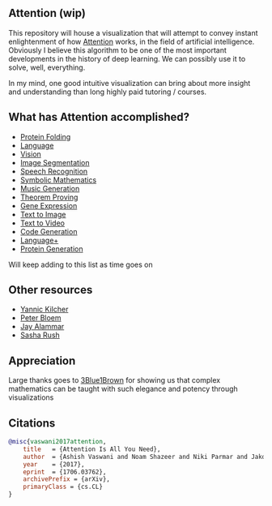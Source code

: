 ## Attention (wip)

This repository will house a visualization that will attempt to convey instant enlightenment of how <a href="https://www.quantamagazine.org/will-transformers-take-over-artificial-intelligence-20220310/">Attention</a> works, in the field of artificial intelligence. Obviously I believe this algorithm to be one of the most important developments in the history of deep learning. We can possibly use it to solve, well, everything.

In my mind, one good intuitive visualization can bring about more insight and understanding than long highly paid tutoring / courses.

## What has Attention accomplished?

- [Protein Folding](https://www.nature.com/articles/s41586-021-03819-2)
- [Language](https://arxiv.org/abs/2005.14165)
- [Vision](https://arxiv.org/abs/2010.11929)
- [Image Segmentation](https://arxiv.org/abs/2005.12872)
- [Speech Recognition](https://arxiv.org/abs/2203.15095)
- [Symbolic Mathematics](https://arxiv.org/abs/1912.01412)
- [Music Generation](https://openai.com/blog/musenet/)
- [Theorem Proving](https://arxiv.org/abs/2009.03393)
- [Gene Expression](https://www.nature.com/articles/s41592-021-01252-x)
- [Text to Image](https://openai.com/blog/dall-e/)
- [Text to Video](https://arxiv.org/abs/2111.12417)
- [Code Generation](https://www.deepmind.com/blog/competitive-programming-with-alphacode)
- [Language+](https://arxiv.org/abs/2204.02311)
- [Protein Generation](https://arxiv.org/abs/2004.03497)

Will keep adding to this list as time goes on

## Other resources

- [Yannic Kilcher](https://www.youtube.com/watch?v=iDulhoQ2pro)
- [Peter Bloem](http://peterbloem.nl/blog/transformers)
- [Jay Alammar](http://jalammar.github.io/illustrated-transformer/)
- [Sasha Rush](https://nlp.seas.harvard.edu/2018/04/03/attention.html)

## Appreciation

Large thanks goes to <a href="https://www.youtube.com/channel/UCYO_jab_esuFRV4b17AJtAw">3Blue1Brown</a> for showing us that complex mathematics can be taught with such elegance and potency through visualizations

## Citations

```bibtex
@misc{vaswani2017attention,
    title   = {Attention Is All You Need},
    author  = {Ashish Vaswani and Noam Shazeer and Niki Parmar and Jakob Uszkoreit and Llion Jones and Aidan N. Gomez and Lukasz Kaiser and Illia Polosukhin},
    year    = {2017},
    eprint  = {1706.03762},
    archivePrefix = {arXiv},
    primaryClass = {cs.CL}
}
```
